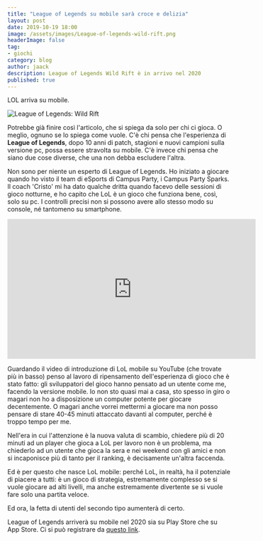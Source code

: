 ```yaml
---
title: "League of Legends su mobile sarà croce e delizia"
layout: post
date: 2019-10-19 18:00
image: /assets/images/League-of-legends-wild-rift.png
headerImage: false
tag:
- giochi
category: blog
author: jaack
description: League of Legends Wild Rift è in arrivo nel 2020
published: true
---
```

LOL arriva su mobile.

<img class="image" src="{{site.url}}/assets/images/League-of-legends-wild-rift.png"
alt="League of Legends: Wild Rift" />

Potrebbe già finire così l'articolo, che si spiega da solo per chi ci gioca. O meglio,
ognuno se lo spiega come vuole.
C'è chi pensa che l'esperienza di **League of Legends**, dopo 10 anni di patch, stagioni e nuovi campioni sulla versione pc, possa essere stravolta su mobile. C'è invece chi pensa che siano due cose diverse, che una non debba escludere l'altra.

Non sono per niente un esperto di League of Legends. Ho iniziato a giocare quando ho visto il team di eSports di Campus Party, i Campus Party Sparks. Il coach 'Cristo' mi ha dato qualche dritta quando facevo delle sessioni di gioco notturne, e ho capito che LoL è un gioco che funziona bene, così, solo su pc. I controlli precisi non si possono avere allo stesso modo su console, né tantomeno su smartphone.

<iframe width="560" height="315" src="https://www.youtube.com/embed/0YdOIx-k2vI" frameborder="0" allow="accelerometer; autoplay; encrypted-media; gyroscope; picture-in-picture" allowfullscreen></iframe>

Guardando il video di introduzione di LoL mobile su YouTube (che trovate più in basso) penso al lavoro di ripensamento dell'esperienza di gioco che è stato fatto: gli sviluppatori del gioco hanno pensato ad un utente come me, facendo la versione mobile.
Io non sto quasi mai a casa, sto spesso in giro o magari non ho a disposizione un computer potente per giocare decentemente. O magari anche vorrei mettermi a giocare ma non posso
pensare di stare 40-45 minuti attaccato davanti al computer, perché è troppo tempo per me.

Nell'era in cui l'attenzione è la nuova valuta di scambio, chiedere più di 20 minuti ad un player che gioca a LoL per lavoro non è un problema, ma chiederlo ad un utente che gioca la sera e nei weekend con gli amici e non si incaponisce più di tanto per il ranking, è decisamente un'altra faccenda.

Ed è per questo che nasce LoL mobile: perché LoL, in realtà, ha il potenziale di piacere a tutti: è un gioco di strategia, estremamente complesso se si vuole giocare ad alti livelli, ma anche estremamente divertente se si vuole fare solo una partita veloce.

Ed ora, la fetta di utenti del secondo tipo aumenterà di certo.

League of Legends arriverà su mobile nel 2020 sia su Play Store che su App Store. Ci si può registrare da [questo link](https://wildrift.leagueoflegends.com/it-it/).
